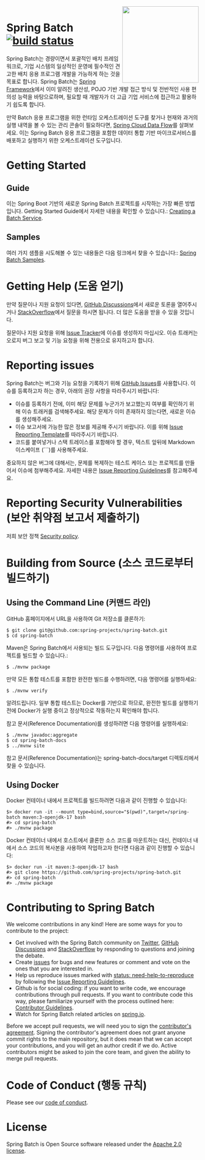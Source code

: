 <img align="right" src="spring-batch-docs/src/main/asciidoc/images/spring-batch.png" width="200" height="200">

# Spring Batch [![build status](https://github.com/spring-projects/spring-batch/actions/workflows/continuous-integration.yml/badge.svg)](https://github.com/spring-projects/spring-batch/actions/workflows/continuous-integration.yml)

Spring Batch는 경량이면서 포괄적인 배치 프레임워크로, 기업 시스템의 일상적인 운영에 필수적인 견고한 배치 응용 프로그램 개발을 가능하게 하는 것을 목표로 합니다. Spring Batch는 [Spring Framework](https://github.com/spring-projects/spring-framework)에서 이미 알려진 생산성, POJO 기반 개발 접근 방식 및 전반적인 사용 편의성 능력을 바탕으로하며, 필요할 때 개발자가 더 고급 기업 서비스에 접근하고 활용하기 쉽도록 합니다.

만약 Batch 응용 프로그램을 위한 런타임 오케스트레이션 도구를 찾거나 현재와 과거의 실행 내역을 볼 수 있는 관리 콘솔이 필요하다면, [Spring Cloud Data Flow](https://cloud.spring.io/spring-cloud-dataflow/)를 살펴보세요. 이는 Spring Batch 응용 프로그램을 포함한 데이터 통합 기반 마이크로서비스를 배포하고 실행하기 위한 오케스트레이션 도구입니다.

# Getting Started

## Guide

이는 Spring Boot 기반의 새로운 Spring Batch 프로젝트를 시작하는 가장 빠른 방법입니다. Getting Started Guide에서 자세한 내용을 확인할 수 있습니다.: [Creating a Batch Service](https://spring.io/guides/gs/batch-processing/).

## Samples

여러 가지 샘플을 시도해볼 수 있는 내용들은 다음 링크에서 찾을 수 있습니다:: [Spring Batch Samples](https://github.com/spring-projects/spring-batch/tree/main/spring-batch-samples).

# Getting Help (도움 얻기)

만약 질문이나 지원 요청이 있다면, [GitHub Discussions](https://github.com/spring-projects/spring-batch/discussions)에서 새로운 토론을 열어주시거나 [StackOverflow](https://stackoverflow.com/questions/tagged/spring-batch)에서 질문을 하시면 됩니다. 더 많은 도움을 받을 수 있을 것입니다.

질문이나 지원 요청을 위해 [Issue Tracker](https://github.com/spring-projects/spring-batch/issues)에 이슈를 생성하지 마십시오.
이슈 트래커는 오로지 버그 보고 및 기능 요청을 위해 전용으로 유지하고자 합니다.

# Reporting issues

Spring Batch는 버그와 기능 요청을 기록하기 위해 [GitHub Issues](https://github.com/spring-projects/spring-batch/issues)를 사용합니다. 이슈를 등록하고자 하는 경우, 아래의 권장 사항을 따라주시기 바랍니다:

* 이슈를 등록하기 전에, 이미 해당 문제를 누군가가 보고했는지 여부를 확인하기 위해 이슈 트래커를 검색해주세요. 해당 문제가 이미 존재하지 않는다면, 새로운 이슈를 생성해주세요.
* 이슈 보고서에 가능한 많은 정보를 제공해 주시기 바랍니다. 이를 위해 [Issue Reporting Template](https://github.com/spring-projects/spring-batch/blob/main/.github/ISSUE_TEMPLATE/bug_report.md)를 따라주시기 바랍니다.
* 코드를 붙여넣거나 스택 트레이스를 포함해야 할 경우, 텍스트 앞뒤에 Markdown 이스케이프 (```)를 사용해주세요.

중요하지 않은 버그에 대해서는, 문제를 복제하는 테스트 케이스 또는 프로젝트를 만들어서 이슈에 첨부해주세요. 자세한 내용은 [Issue Reporting Guidelines](https://github.com/spring-projects/spring-batch/blob/main/ISSUE_REPORTING.md)를 참고해주세요.

# Reporting Security Vulnerabilities (보안 취약점 보고서 제출하기)

저희 보안 정책 [Security policy](https://github.com/spring-projects/spring-batch/security/policy).

# Building from Source (소스 코드로부터 빌드하기)

## Using the Command Line (커맨드 라인)

GitHub 홈페이지에서 URL을 사용하여 Git 저장소를 클론하기:

    $ git clone git@github.com:spring-projects/spring-batch.git
    $ cd spring-batch

Maven은 Spring Batch에서 사용되는 빌드 도구입니다. 다음 명령어를 사용하여 프로젝트를 빌드할 수 있습니다.:

    $ ./mvnw package

만약 모든 통합 테스트를 포함한 완전한 빌드를 수행하려면, 다음 명령어를 실행하세요:

    $ ./mvnw verify


알려드립니다. 일부 통합 테스트는 Docker를 기반으로 하므로, 완전한 빌드를 실행하기 전에 Docker가 실행 중이고 정상적으로 작동하는지 확인해야 합니다.

참고 문서(Reference Documentation)를 생성하려면 다음 명령어를 실행하세요:

```
$ ./mvnw javadoc:aggregate
$ cd spring-batch-docs
$ ../mvnw site
```

참고 문서(Reference Documentation)는 spring-batch-docs/target 디렉토리에서 찾을 수 있습니다.

## Using Docker

Docker 컨테이너 내에서 프로젝트를 빌드하려면 다음과 같이 진행할 수 있습니다:

```
$> docker run -it --mount type=bind,source="$(pwd)",target=/spring-batch maven:3-openjdk-17 bash
#> cd spring-batch
#> ./mvnw package
```

Docker 컨테이너 내에서 호스트에서 클론한 소스 코드를 마운트하는 대신, 컨테이너 내에서 소스 코드의 복사본을 사용하여 작업하고자 한다면 다음과 같이 진행할 수 있습니다:

```
$> docker run -it maven:3-openjdk-17 bash
#> git clone https://github.com/spring-projects/spring-batch.git
#> cd spring-batch
#> ./mvnw package
```

# Contributing to Spring Batch

We welcome contributions in any kind! Here are some ways for you to contribute to the project:

* Get involved with the Spring Batch community on [Twitter](https://twitter.com/springbatch), [GitHub Discussions](https://github.com/spring-projects/spring-batch/discussions) and [StackOverflow](https://stackoverflow.com/questions/tagged/spring-batch) by responding to questions and joining the debate.
* Create [issues](https://github.com/spring-projects/spring-batch/issues) for bugs and new features or comment and vote on the ones that you are interested in.
* Help us reproduce issues marked with [status: need-help-to-reproduce](https://github.com/spring-projects/spring-batch/labels/status%3A%20need-help-to-reproduce) by following the [Issue Reporting Guidelines](https://github.com/spring-projects/spring-batch/blob/main/ISSUE_REPORTING.md).
* Github is for social coding: if you want to write code, we encourage contributions through pull requests. If you want to contribute code this way, please familiarize yourself with the process outlined here: [Contributor Guidelines](https://github.com/spring-projects/spring-batch/blob/main/CONTRIBUTING.md).
* Watch for Spring Batch related articles on [spring.io](https://spring.io).

Before we accept pull requests, we will need you to sign the [contributor's agreement](https://support.springsource.com/spring_committer_signup).  Signing the contributor's agreement does not grant anyone commit rights to the main repository, but it does mean that we can accept your contributions, and you will get an author credit if we do.  Active contributors might be asked to join the core team, and given the ability to merge pull requests.

# Code of Conduct (행동 규칙)

Please see our [code of conduct](https://github.com/spring-projects/.github/blob/main/CODE_OF_CONDUCT.md).

# License

Spring Batch is Open Source software released under the [Apache 2.0 license](https://www.apache.org/licenses/LICENSE-2.0.html).
